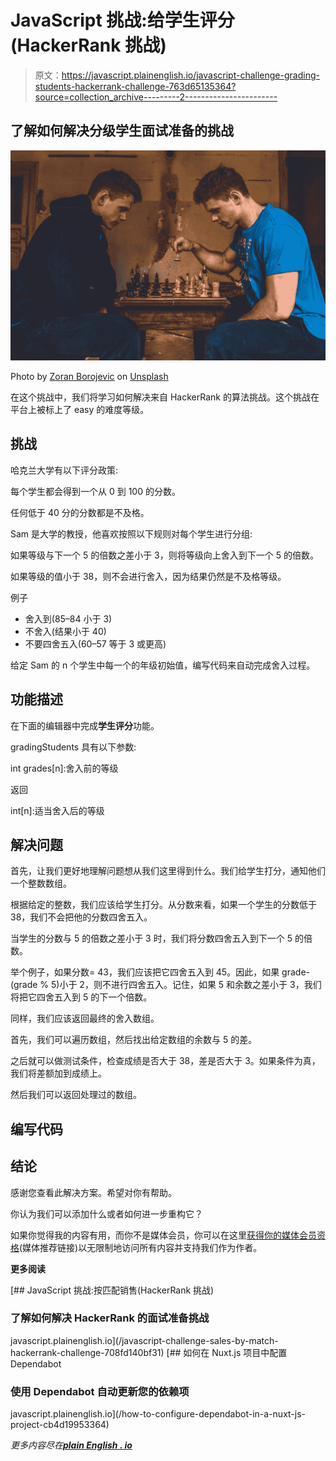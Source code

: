 # JavaScript 挑战:给学生评分(HackerRank 挑战)

> 原文：<https://javascript.plainenglish.io/javascript-challenge-grading-students-hackerrank-challenge-763d65135364?source=collection_archive---------2----------------------->

## 了解如何解决分级学生面试准备的挑战

![](img/31979a3adf29f92c42efa3eab2245878.png)

Photo by [Zoran Borojevic](https://unsplash.com/@fresh_studio?utm_source=medium&utm_medium=referral) on [Unsplash](https://unsplash.com?utm_source=medium&utm_medium=referral)

在这个挑战中，我们将学习如何解决来自 HackerRank 的算法挑战。这个挑战在平台上被标上了 easy 的难度等级。

## **挑战**

哈克兰大学有以下评分政策:

每个学生都会得到一个从 0 到 100 的分数。

任何低于 40 分的分数都是不及格。

Sam 是大学的教授，他喜欢按照以下规则对每个学生进行分组:

如果等级与下一个 5 的倍数之差小于 3，则将等级向上舍入到下一个 5 的倍数。

如果等级的值小于 38，则不会进行舍入，因为结果仍然是不及格等级。

例子

*   舍入到(85–84 小于 3)
*   不舍入(结果小于 40)
*   不要四舍五入(60–57 等于 3 或更高)

给定 Sam 的 n 个学生中每一个的年级初始值，编写代码来自动完成舍入过程。

## **功能描述**

在下面的编辑器中完成**学生评分**功能。

gradingStudents 具有以下参数:

int grades[n]:舍入前的等级

返回

int[n]:适当舍入后的等级

## **解决问题**

首先，让我们更好地理解问题想从我们这里得到什么。我们给学生打分，通知他们一个整数数组。

根据给定的整数，我们应该给学生打分。从分数来看，如果一个学生的分数低于 38，我们不会把他的分数四舍五入。

当学生的分数与 5 的倍数之差小于 3 时，我们将分数四舍五入到下一个 5 的倍数。

举个例子，如果分数= 43，我们应该把它四舍五入到 45。因此，如果 grade-(grade % 5)小于 2，则不进行四舍五入。记住，如果 5 和余数之差小于 3，我们将把它四舍五入到 5 的下一个倍数。

同样，我们应该返回最终的舍入数组。

首先，我们可以遍历数组，然后找出给定数组的余数与 5 的差。

之后就可以做测试条件，检查成绩是否大于 38，差是否大于 3。如果条件为真，我们将差额加到成绩上。

然后我们可以返回处理过的数组。

## **编写代码**

## **结论**

感谢您查看此解决方案。希望对你有帮助。

你认为我们可以添加什么或者如何进一步重构它？

如果你觉得我的内容有用，而你不是媒体会员，你可以在这里[获得你的媒体会员资格](https://amjohnphilip.medium.com/membership)(媒体推荐链接)以无限制地访问所有内容并支持我们作为作者。

**更多阅读**

[](/javascript-challenge-sales-by-match-hackerrank-challenge-708fd140bf31) [## JavaScript 挑战:按匹配销售(HackerRank 挑战)

### 了解如何解决 HackerRank 的面试准备挑战

javascript.plainenglish.io](/javascript-challenge-sales-by-match-hackerrank-challenge-708fd140bf31) [](/how-to-configure-dependabot-in-a-nuxt-js-project-cb4d19953364) [## 如何在 Nuxt.js 项目中配置 Dependabot

### 使用 Dependabot 自动更新您的依赖项

javascript.plainenglish.io](/how-to-configure-dependabot-in-a-nuxt-js-project-cb4d19953364) 

*更多内容尽在*[***plain English . io***](http://plainenglish.io)